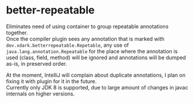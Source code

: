 # better-repeatable

Eliminates need of using container to group repeatable annotations together.  
Once the compiler plugin sees any annotation that is marked with `dev.xdark.betterrepeatable.Repetable`, any use of `java.lang.annotation.Repeatable` for the place where the annotation is used (class, field, method) will be ignored and annotations will be dumped as-is, in preserved order.

At the moment, IntelliJ will complain about duplicate annotations, I plan on fixing it with plugin for it in the future.  
Currently only JDK 8 is supported, due to large amount of changes in javac internals on higher versions.